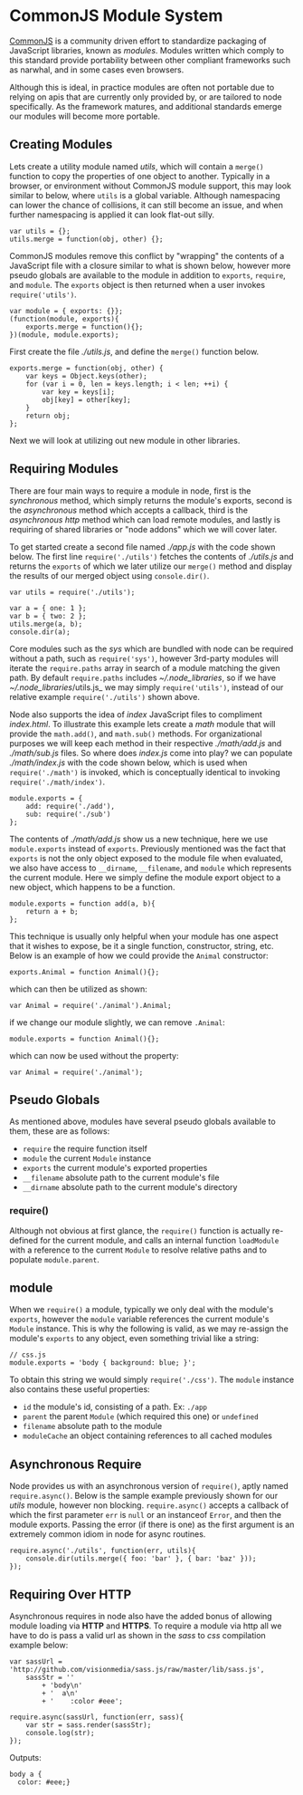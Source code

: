 
# CommonJS Module System

[CommonJS](http://commonjs.org) is a community driven effort to standardize packaging of JavaScript libraries, known as _modules_. Modules written which comply to this standard provide portability between other compliant frameworks such as narwhal, and in some cases even browsers. 

Although this is ideal, in practice modules are often not portable due to relying on apis that are currently only provided by, or are tailored to node specifically. As the framework matures, and additional standards emerge our modules will become more portable.  

## Creating Modules

Lets create a utility module named _utils_, which will contain a `merge()` function to copy the properties of one object to another. Typically in a browser, or environment without CommonJS module support, this may look similar to below, where `utils` is a global variable. Although namespacing can lower the chance of collisions, it can still become an issue, and when further namespacing is applied it can look flat-out silly.

    var utils = {};
	utils.merge = function(obj, other) {};

CommonJS modules remove this conflict by "wrapping" the contents of a JavaScript file with a closure similar to what is shown below, however more pseudo globals are available to the module in addition to `exports`, `require`, and `module`. The `exports` object is then returned when a user invokes `require('utils')`.

    var module = { exports: {}};
	(function(module, exports){
	    exports.merge = function(){};
	})(module, module.exports);

First create the file _./utils.js_, and define the `merge()` function below.

	exports.merge = function(obj, other) {
	    var keys = Object.keys(other);
	    for (var i = 0, len = keys.length; i < len; ++i) {
	        var key = keys[i];
	        obj[key] = other[key];
	    }
	    return obj;
	};

Next we will look at utilizing out new module in other libraries.

## Requiring Modules

There are four main ways to require a module in node, first is the _synchronous_ method, which simply returns the module's exports, second is the _asynchronous_ method which accepts a callback, third is the _asynchronous http_ method which can load remote modules, and lastly is requiring of shared libraries or "node addons" which we will cover later.

To get started create a second file named _./app.js_ with the code shown below. The first line `require('./utils')` fetches the contents of _./utils.js_ and returns the `exports` of which we later utilize our `merge()` method and display the results of our merged object using `console.dir()`.

	var utils = require('./utils');

	var a = { one: 1 };
	var b = { two: 2 };
	utils.merge(a, b);
	console.dir(a);

Core modules such as the _sys_ which are bundled with node can be required without a path, such as `require('sys')`, however 3rd-party modules will iterate the `require.paths` array in search of a module matching the given path. By default `require.paths` includes _~/.node_libraries_, so if we have _~/.node_libraries_/utils.js_ we may simply `require('utils')`, instead of our relative example `require('./utils')` shown above.

Node also supports the idea of _index_ JavaScript files to compliment _index.html_. To illustrate this example lets create a _math_ module that will provide the `math.add()`, and `math.sub()` methods. For organizational purposes we will keep each method in their respective _./math/add.js_ and _./math/sub.js_ files. So where does _index.js_ come into play? we can populate _./math/index.js_ with the code shown below, which is used when `require('./math')` is invoked, which is conceptually identical to invoking `require('./math/index')`.

	module.exports = {
	    add: require('./add'),
	    sub: require('./sub')
	};
	
The contents of _./math/add.js_ show us a new technique, here we use `module.exports` instead of `exports`. Previously mentioned was the fact that `exports` is not the only object exposed to the module file when evaluated, we also have access to `__dirname`, `__filename`, and `module` which represents the current module. Here we simply define the module export object to a new object, which happens to be a function. 

	module.exports = function add(a, b){
	    return a + b;
	};

This technique is usually only helpful when your module has one aspect that it wishes to expose, be it a single function, constructor, string, etc. Below is an example of how we could provide the `Animal` constructor:

    exports.Animal = function Animal(){};

which can then be utilized as shown:

    var Animal = require('./animal').Animal;

if we change our module slightly, we can remove `.Animal`:

    module.exports = function Animal(){};

which can now be used without the property:

    var Animal = require('./animal');

## Pseudo Globals

As mentioned above, modules have several pseudo globals available to them, these are as follows:

  - `require` the require function itself 
  - `module` the current `Module` instance
  - `exports` the current module's exported properties
  - `__filename` absolute path to the current module's file
  - `__dirname` absolute path to the current module's directory

### require()

Although not obvious at first glance, the `require()` function is actually
re-defined for the current module, and calls an internal function `loadModule` with a reference to the current `Module` to resolve relative paths and to populate `module.parent`.

## module

When we `require()` a module, typically we only deal with the module's `exports`, however the `module` variable references the current module's `Module` instance. This is why the following is valid, as we may re-assign the module's `exports` to any object, even something trivial like a string:

    // css.js
    module.exports = 'body { background: blue; }';

To obtain this string we would simply `require('./css')`. The `module` instance also contains these useful properties:

  - `id` the module's id, consisting of a path. Ex: `./app`
  - `parent` the parent `Module` (which required this one) or `undefined`
  - `filename` absolute path to the module
  - `moduleCache` an object containing references to all cached modules

## Asynchronous Require

Node provides us with an asynchronous version of `require()`, aptly named `require.async()`. Below is the sample example previously shown for our _utils_ module, however non blocking. `require.async()` accepts a callback of which the first parameter `err` is `null` or an instanceof `Error`, and then the module exports. Passing the error (if there is one) as the first argument is an extremely common idiom in node for async routines.
    
    require.async('./utils', function(err, utils){
        console.dir(utils.merge({ foo: 'bar' }, { bar: 'baz' }));
    });

## Requiring Over HTTP

Asynchronous requires in node also have the added bonus of allowing module loading via **HTTP** and **HTTPS**.
To require a module via http all we have to do is pass a valid url as shown in the _sass_ to _css_ compilation example below: 

    
	var sassUrl = 'http://github.com/visionmedia/sass.js/raw/master/lib/sass.js',
	    sassStr = ''
	        + 'body\n'
	        + '  a\n'
	        + '    :color #eee';

	require.async(sassUrl, function(err, sass){
	    var str = sass.render(sassStr);
	    console.log(str);
	});

Outputs:

    body a {
	  color: #eee;}
